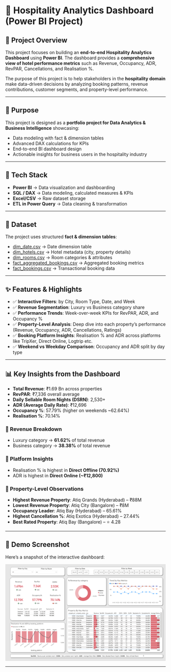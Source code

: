 # 🏨 Hospitality Analytics Dashboard (Power BI Project)

## 📌 Project Overview
This project focuses on building an **end-to-end Hospitality Analytics Dashboard** using **Power BI**. The dashboard provides a **comprehensive view of hotel performance metrics** such as Revenue, Occupancy, ADR, RevPAR, Cancellations, and Realisation %.  

The purpose of this project is to help stakeholders in the **hospitality domain** make data-driven decisions by analyzing booking patterns, revenue contributions, customer segments, and property-level performance.

---

## 🎯 Purpose
This project is designed as a **portfolio project for Data Analytics & Business Intelligence** showcasing:  
- Data modeling with fact & dimension tables  
- Advanced DAX calculations for KPIs  
- End-to-end BI dashboard design  
- Actionable insights for business users in the hospitality industry  

---

## 🚀 Tech Stack
- **Power BI** → Data visualization and dashboarding  
- **SQL / DAX** → Data modeling, calculated measures & KPIs  
- **Excel/CSV** → Raw dataset storage  
- **ETL in Power Query** → Data cleaning & transformation  

---

## 📂 Dataset
The project uses structured **fact & dimension tables**:  

- [dim_date.csv](./dim_date.csv) → Date dimension table  
- [dim_hotels.csv](./dim_hotels.csv) → Hotel metadata (city, property details)  
- [dim_rooms.csv](./dim_rooms.csv) → Room categories & attributes  
- [fact_aggregated_bookings.csv](./fact_aggregated_bookings.csv) → Aggregated booking metrics  
- [fact_bookings.csv](./fact_bookings.csv) → Transactional booking data  

---

## ✨ Features & Highlights
- ✅ **Interactive Filters**: by City, Room Type, Date, and Week  
- ✅ **Revenue Segmentation**: Luxury vs Business category share  
- ✅ **Performance Trends**: Week-over-week KPIs for RevPAR, ADR, and Occupancy %  
- ✅ **Property-Level Analysis**: Deep dive into each property’s performance (Revenue, Occupancy, ADR, Cancellations, Ratings)  
- ✅ **Booking Platform Insights**: Realisation % and ADR across platforms like TripXer, Direct Online, Logtrip etc.  
- ✅ **Weekend vs Weekday Comparison**: Occupancy and ADR split by day type  

---

## 📊 Key Insights from the Dashboard
- **Total Revenue**: ₹1.69 Bn across properties  
- **RevPAR**: ₹7,336 overall average  
- **Daily Sellable Room Nights (DSRN)**: 2,530+  
- **ADR (Average Daily Rate)**: ₹12,696  
- **Occupancy %**: 57.79% (higher on weekends ~62.64%)  
- **Realisation %**: 70.14%  

### 🔎 Revenue Breakdown
- Luxury category → **61.62%** of total revenue  
- Business category → **38.38%** of total revenue  

### 🔎 Platform Insights
- Realisation % is highest in **Direct Offline (70.92%)**  
- ADR is highest in **Direct Online (~₹12,800)**  

### 🔎 Property-Level Observations
- **Highest Revenue Property**: Atiq Grands (Hyderabad) – ₹88M  
- **Lowest Revenue Property**: Atiq City (Bangalore) – ₹8M  
- **Occupancy Leader**: Atiq Bay (Hyderabad) – 65.61%  
- **Highest Cancellation %**: Atiq Exotica (Hyderabad) – 27.44%  
- **Best Rated Property**: Atiq Bay (Bangalore) – ⭐ 4.28  

---

## 📸 Demo Screenshot
Here’s a snapshot of the interactive dashboard:  

![Dashboard Demo](./Dashbord%20screenshort.png)

---
